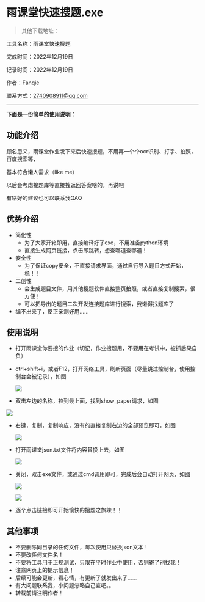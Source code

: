 # 雨课堂快速搜题.exe

>其他下载地址：
>

<!--more-->

工具名称：雨课堂快速搜题

完成时间：2022年12月19日

记录时间：2022年12月19日

作者：Fanqie

联系方式：2740908911@qq.com

---

**下面是一份简单的使用说明：**

## 功能介绍

顾名思义，雨课堂作业发下来后快速搜题，不用再一个个ocr识别、打字、拍照，百度搜索等，

基本符合懒人需求（like me）

以后会考虑接题库等直接搜返回答案啥的，再说吧

有啥好的建议也可以联系我QAQ

## 优势介绍

* 简化性
  * 为了大家开箱即用，直接编译好了exe，不用准备python环境
  * 直接生成网页链接，点击即跳转，想查哪道查哪道！
* 安全性
  * 为了保证copy安全，不直接请求界面，通过自行导入题目方式开始，稳！！
* 二创性
  * 会生成题目文件，用其他搜题软件直接整页拍照，或者直接复制搜索，很方便！
  * 可以把导出的题目二次开发连接题库进行搜索，我懒得找题库了
* 编不出来了，反正亲测好用……

## 使用说明

* 打开雨课堂你要搜的作业（切记，作业搜题用，不要用在考试中，被抓后果自负）

* ctrl+shift+i，或者F12，打开网络工具，刷新页面（尽量跳过控制台，使用控制台会被记录），如图

  ![](http://img.imfanqie.top/program/ykt/1.png)

*  双击左边的名称，拉到最上面，找到show_paper请求，如图

  ![](http://img.imfanqie.top/program/ykt/2.png)

* 右键，复制，复制响应，没有的直接复制右边的全部预览即可，如图

  ![](http://img.imfanqie.top/program/ykt/3.png)

* 打开雨课堂json.txt文件将内容替换上去，如图

  ![](http://img.imfanqie.top/program/ykt/4.png)

* 关闭，双击exe文件，或通过cmd调用即可，完成后会自动打开网页，如图

  ![](http://img.imfanqie.top/program/ykt/5.png)

  ![](http://img.imfanqie.top/program/ykt/6.png)

* 逐个点击链接即可开始愉快的搜题之旅辣！！

## 其他事项

* 不要删除同目录的任何文件，每次使用只替换json文本！
* 不要改任何文件名！
* 不要将工具用于正规测试，只限在平时作业中使用，否则寄了别找我！
* 注意网页上的提示信息！
* 后续可能会更新，看心情，有更新了就发出来了……
* 有大问题联系我，小问题忽略自己查吧。。
* 转载前请注明作者！
